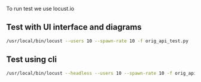 To run test we use locust.io

## Test with UI interface and diagrams
```bash
/usr/local/bin/locust --users 10 --spawn-rate 10 -f orig_api_test.py
```

## Test using cli
```bash
/usr/local/bin/locust --headless --users 10 --spawn-rate 10 -f orig_api_test.py --host https://recoapi-ng-dev.theglobeandmail.com
```
